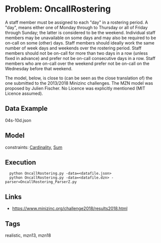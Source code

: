 # Problem: OncallRostering

A staff member must be assigned to each "day" in a rostering period.
A "day", means either one of Monday through to Thursday or all of Friday through Sunday; the latter is considered to be the weekend.
Individual staff members may be unavailable on some days and may also be required to be on-call on some (other) days.
Staff members should ideally work the same number of week days and weekends over the rostering period.
Staff members should not be on-call for more than two days in a row (unless fixed in advance) and prefer not be on-call consecutive days in a row.
Staff members who are on-call over the weekend prefer not be on-call on the Wednesday before that weekend.

The model, below, is close to (can be seen as the close translation of) the one submitted to the 2013/2018 Minizinc challenges.
The MZN model was proposed by Julien Fischer.
No Licence was explicitly mentioned (MIT Licence assumed).

## Data Example
  04s-10d.json

## Model
  constraints: [Cardinality](https://pycsp.org/documentation/constraints/Cardinality), [Sum](https://pycsp.org/documentation/constraints/Sum)

## Execution
```
  python OncallRostering.py -data=<datafile.json>
  python OncallRostering.py -data=<datafile.dzn> -parser=OncallRostering_ParserZ.py
```

## Links
  - https://www.minizinc.org/challenge2018/results2018.html

## Tags
  realistic, mzn13, mzn18
